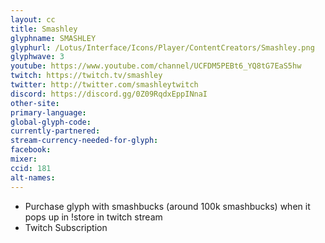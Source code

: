 ```yaml
---
layout: cc
title: Smashley
glyphname: SMASHLEY
glyphurl: /Lotus/Interface/Icons/Player/ContentCreators/Smashley.png
glyphwave: 3
youtube: https://www.youtube.com/channel/UCFDM5PEBt6_YQ8tG7EaS5hw
twitch: https://twitch.tv/smashley
twitter: http://twitter.com/smashleytwitch
discord: https://discord.gg/0Z09RqdxEppINnaI
other-site:
primary-language:
global-glyph-code:
currently-partnered:
stream-currency-needed-for-glyph:
facebook:
mixer:
ccid: 181
alt-names:
---
```

* Purchase glyph with smashbucks (around 100k smashbucks) when it pops up in !store in twitch stream
* Twitch Subscription
